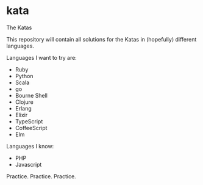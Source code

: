 # kata
The Katas

This repository will contain all solutions for the Katas in (hopefully) different languages.

Languages I want to try are:
* Ruby
* Python
* Scala 
* go
* Bourne Shell
* Clojure
* Erlang
* Elixir
* TypeScript
* CoffeeScript
* Elm

Languages I know:
* PHP
* Javascript

Practice. Practice. Practice.
